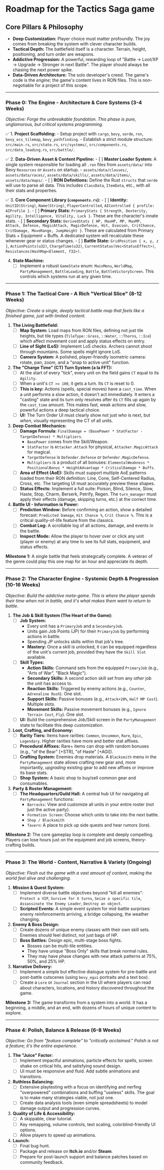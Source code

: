 # Roadmap for the Tactics Saga game

## Core Pillars & Philosophy
-   **Deep Customization:** Player choice must matter profoundly. The joy comes from breaking the system with clever character builds.
-   **Tactical Depth:** The battlefield itself is a character. Terrain, height, positioning, and turn order are weapons.
-   **Addictive Progression:** A powerful, rewarding loop of "Battle -> Loot/XP -> Upgrade -> Stronger in next Battle". The player should always be chasing the next power spike.
-   **Data-Driven Architecture:** The solo developer's creed. The game's code is the *engine*; the game's content lives in RON files. This is non-negotiable for a project of this scope.

---

### **Phase 0: The Engine - Architecture & Core Systems (3-4 Weeks)**

*Objective: Forge the unbreakable foundation. This phase is pure, unglamorous, but critical systems programming.*

✅ 1.  **Project Scaffolding:**
    -   Setup project with `cargo`, `bevy`, `serde`, `ron`, `bevy_ecs_tilemap`, `bevy_pathfinding`.
    -   Establish a strict module structure: `src/main.rs`, `src/state.rs`, `src/systems/`, `src/components.rs`, `src/data_loading.rs`, `src/battle/`.

✅ 2.  **Data-Driven Asset & Content Pipeline:**
    -   [ ] **Master Loader System:** A single system responsible for loading all `.ron` files from `assets/data/` into Bevy `Resources` or `Assets` on startup.
        -   `assets/data/classes/`, `assets/data/races/`, `assets/data/skills/`, `assets/data/items/`, `assets/data/maps/`.
    -   [ ] **RON Definitions:** Define the Rust `structs` that `serde` will use to parse all data. This includes `ClassData`, `ItemData`, etc., with all their stats and properties.

✅ 3.  **Core Component Library (`components.rs`):**
    -   [ ] **Identity:** `UnitID(String)`, `Name(String)`, `PlayerControlled`, `AIControlled { profile: AIProfile }`.
    -   [ ] **Primary Stats:** `PrimaryStats { Strength, Dexterity, Agility, Intelligence, Vitality, Luck }`. These are the character's innate stats.
    -   [ ] **Secondary Stats:** `DerivedStats { HP, MaxHP, MP, MaxMP, Attack, Defense, MagicAttack, MagicDefense, Hit, Evasion, CritChance, CritDamage, MoveRange, JumpHeight }`. These are calculated from Primary Stats + Equipment + Buffs. A dedicated system will recalculate these whenever gear or status changes.
    -   [ ] **Battle State:** `GridPosition { x, y, z }`, `ActionPoints(u32)`, `ChargeTime(u32)`, `CurrentStatus(Vec<StatusEffect>)`, `Resistances(HashMap<Element, f32>)`.

4.  **State Machine:**
    -   [ ] Implement a robust `GameState` enum: `MainMenu`, `WorldMap`, `PartyManagement`, `BattleLoading`, `Battle`, `BattleVictoryScreen`. This controls which systems run at any given time.

---

### **Phase 1: The Tactical Core - A Rich "Vertical Slice" (8-12 Weeks)**

*Objective: Create a single, deeply tactical battle map that feels like a finished game, just with limited content.*

1.  **The Living Battlefield:**
    -   [ ] **Map System:** Load maps from RON files, defining not just tile heights, but tile types (`TileType::Grass`, `::Water`, `::Thorns`, `::Ice`) which affect movement cost and apply status effects on entry.
    -   [ ] **Line of Sight (LoS):** Implement LoS checks. Archers cannot shoot through mountains. Some spells might ignore LoS.
    -   [ ] **Camera System:** A polished, player-friendly isometric camera: rotate, pan, zoom, and a "snap to active unit" function.

2.  **The "Charge Time" (CT) Turn System (a la FFT):**
    -   [ ] At the start of every "tick", every unit on the field gains `CT` equal to its `Agility`.
    -   [ ] When a unit's `CT >= 100`, it gets a turn. Its `CT` is reset to 0.
    -   [ ] **This is key:** Actions (spells, special moves) have a `cast_time`. When a unit performs a slow action, it doesn't act immediately. It enters a "casting" state and its turn only resolves after its `CT` fills up again by the `cast_time` amount. This makes fast, weak actions and slow, powerful actions a deep tactical choice.
    -   [ ] **UI:** The Turn Order UI must clearly show not just *who* is next, but *when*, visually representing the CT of all units.

3.  **Deep Combat Mechanics:**
    -   [ ] **Damage Formula:** `FinalDamage = (BasePower * StatFactor - TargetDefense) * Multipliers`.
        -   `BasePower` comes from the Skill/Weapon.
        -   `StatFactor` is `Attacker.Attack` for physical, `Attacker.MagicAttack` for magical.
        -   `TargetDefense` is `Defender.Defense` or `Defender.MagicDefense`.
        -   `Multipliers` is a product of all bonuses: `ElementalWeakness * PositionalBonus * HeightAdvantage * CriticalDamage * Buffs`.
    -   [ ] **Area of Effect (AoE):** Skills must support multiple AoE patterns loaded from their RON definition: Line, Cone, Self-Centered Radius, Cross, etc. The targeting UI must accurately preview these shapes.
    -   [ ] **Status Effects:** Implement a full suite: Poison, Blind, Silence, Slow, Haste, Stop, Charm, Berserk, Petrify, Regen. The `turn_manager` must apply their effects (damage, skipping turns, etc.) at the correct time.

4.  **Battle UI - Information is Power:**
    -   [ ] **Prediction Window:** Before confirming an action, show a detailed forecast: `Predicted Damage`, `Hit Chance %`, `Crit Chance %`. This is a critical quality-of-life feature from the classics.
    -   [ ] **Combat Log:** A scrollable log of all actions, damage, and events in the battle.
    -   [ ] **Inspect Mode:** Allow the player to hover over or click any unit (player or enemy) at any time to see its full stats, equipment, and status effects.

**Milestone 1:** A single battle that feels strategically complete. A veteran of the genre could play this one map for an hour and appreciate its depth.

---

### **Phase 2: The Character Engine - Systemic Depth & Progression (10-16 Weeks)**

*Objective: Build the addictive meta-game. This is where the player spends their time when not in battle, and it's what makes them want to *return* to battle.*

1.  **The Job & Skill System (The Heart of the Game):**
    -   [ ] **Job System:**
        -   Every unit has a `PrimaryJob` and a `SecondaryJob`.
        -   Units gain Job Points (JP) for their `PrimaryJob` by performing actions in battle.
        -   Spending JP unlocks skills within that job's tree.
        -   **Mastery:** Once a skill is unlocked, it can be equipped regardless of the unit's current job, provided they have the `Skill Slot` available.
    -   [ ] **Skill Types:**
        -   **Action Skills:** Command sets from the equipped `PrimaryJob` (e.g., "Arts of War", "Black Magic").
        -   **Secondary Skills:** A second action skill set from any *other* job the unit has access to.
        -   **Reaction Skills:** Triggered by enemy actions (e.g., `Counter`, `Adrenaline Rush`). One slot.
        -   **Support Skills:** Passive bonuses (e.g., `Attack+20%`, `Half MP Cost`). Multiple slots.
        -   **Movement Skills:** Passive movement bonuses (e.g., `Ignore Terrain Cost`, `Fly`). One slot.
    -   [ ] **UI:** Build the comprehensive Job/Skill screen in the `PartyManagement` state to facilitate this deep customization.

2.  **Loot, Crafting, and Economy:**
    -   [ ] **Rarity Tiers:** Items have rarities: `Common`, `Uncommon`, `Rare`, `Epic`, `Legendary`. Higher rarities have more and better stat affixes.
    -   [ ] **Procedural Affixes:** Rare+ items can drop with random bonuses (e.g., "of the Bear" [+STR], "of Haste" [+AGI]).
    -   [ ] **Crafting System:** Enemies drop materials. A `Blacksmith` menu in the `PartyManagement` state allows crafting new gear and, more importantly, *upgrading* existing gear to add new affixes or improve its base stats.
    -   [ ] **Shop System:** A basic shop to buy/sell common gear and consumables.

3.  **Party & Roster Management:**
    -   [ ] **The Headquarters/Guild Hall:** A central hub UI for navigating all `PartyManagement` functions:
        -   `Barracks`: View and customize all units in your entire roster (not just the active party).
        -   `Formation Screen`: Choose which units to take into the next battle.
        -   `Shop / Blacksmith`
        -   `Tavern`: A place to pick up side quests and hear rumors (lore).

**Milestone 2:** The core gameplay loop is complete and deeply compelling. Players can lose hours just on the equipment and job screens, theory-crafting builds.

---

### **Phase 3: The World - Content, Narrative & Variety (Ongoing)**

*Objective: Flesh out the game with a vast amount of content, making the world feel alive and challenging.*

1.  **Mission & Quest System:**
    -   [ ] Implement diverse battle objectives beyond "kill all enemies": `Protect a VIP`, `Survive for X turns`, `Seize a specific tile`, `Assassinate the Enemy Leader`, `Destroy an object`.
    -   [ ] **Scripted Events:** A simple event system for mid-battle surprises: enemy reinforcements arriving, a bridge collapsing, the weather changing.

2.  **Enemy & Boss Design:**
    -   [ ] Create dozens of unique enemy classes with their own skill sets. Enemies should feel distinct, not just bags of HP.
    -   [ ] **Boss Battles:** Design epic, multi-stage boss fights.
        -   Bosses can be multi-tile entities.
        -   They have unique "Boss Only" skills that break normal rules.
        -   They may have phase changes with new attack patterns at 75%, 50%, and 25% HP.

3.  **Narrative Delivery:**
    -   [ ] Implement a simple but effective dialogue system for pre-battle and post-battle cutscenes (using `bevy_egui` portraits and a text box).
    -   [ ] Create a `Lore` or `Journal` section in the UI where players can read about characters, locations, and history discovered throughout the game.

**Milestone 3:** The game transforms from a system into a world. It has a beginning, a middle, and an end, with dozens of hours of unique content to explore.

---

### **Phase 4: Polish, Balance & Release (6-8 Weeks)**

*Objective: Go from "feature complete" to "critically acclaimed." Polish is not a feature; it's the entire experience.*

1.  **The "Juice" Factor:**
    -   [ ] Implement impactful animations, particle effects for spells, screen shake on critical hits, and satisfying sound design.
    -   [ ] UI must be responsive and fluid. Add subtle animations and transitions.

2.  **Ruthless Balancing:**
    -   [ ] Extensive playtesting with a focus on identifying and nerfing "overpowered" combinations and buffing "useless" skills. The goal is to make many strategies viable, not just one.
    -   [ ] Create data analysis tools (even simple spreadsheets) to model damage output and progression curves.

3.  **Quality of Life & Accessibility:**
    -   [ ] A skippable, clear tutorial.
    -   [ ] Key remapping, volume controls, text scaling, colorblind-friendly UI options.
    -   [ ] Allow players to speed up animations.

4.  **Launch:**
    -   [ ] Final bug hunt.
    -   [ ] Package and release on **Itch.io** and/or **Steam**.
    -   [ ] Prepare for post-launch support and balance patches based on community feedback.
